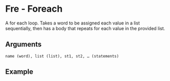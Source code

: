 # Fre - Foreach

A for each loop. Takes a word to be assigned each value in a list sequentially, then has a body that repeats for each value in the provided list.

## Arguments
```name (word), list (list), st1, st2, … (statements)```

## Example
<editor :code='`
Foreach Example
by Milo Jacobs and Miss Listerine\n
was value lis 1 2 3..
fre that value
	pri that.
.
`' 
:code-wordier="`
Foreach Example
by Milo Jacobs and Miss Listerine\n
was value a list of 1 2 3?
freedom that i crave, the value of Pride that I share!
`"
output-method='console'></editor>